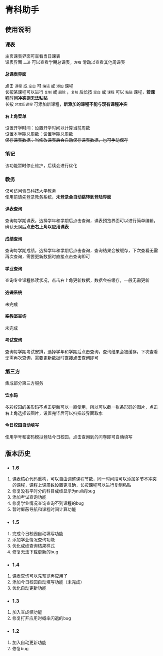 # 青科助手  


## 使用说明  

### 课表  

主页课表界面可查看当日课表  
课表界面 `上滑` 可以查看学期总课表，`左右` 滑动以查看其他周课表  

#### 总课表界面  
点击 `课程` 或 `空白` 可 `编辑` 或 `添加` 课程  
长按某课程可以进行 `复制` 或 `删除` ，`复制` 后长按 `空白` 或 `课程` 可以 `粘贴` 课程，**若课程时间冲突则无法粘贴**  
长按 `非本周课程` 可添加新课程，**新添加的课程不能与现有课程冲突**  

#### 右上角菜单  
设置开学时间：设置开学时间以计算当前周数  
设置本学期总周数：设置学期总周数  
~~保存课表数据：当修改课表后会自动保存课表数据，也可手动保存~~  

### ~~笔记~~  
该功能暂时停止维护，后续会进行优化

### 教务  
仅可访问青岛科技大学教务  
使用前请先登录教务系统，**未登录会自动跳转到登陆界面**  
#### 课表查询  
查询每学期课表，选择学年和学期后点击查询，课表预览界面可以进行简单编辑，确认无误后**点击右上角以应用课表**  
#### 成绩查询  
查询每学期成绩，选择学年和学期后点击查询，查询结果会被缓存，下次查看无需再次查询，需要更新数据时直接点击查询即可  
#### 学业查询  
查询专业课程修读状况，点击右上角更新数据，数据会被缓存，一般无需更新  
#### ~~选课系统~~  
未完成  
#### ~~空教室查询~~  
未完成  
#### 考试查询  
查询每学期考试安排，选择学年和学期后点击查询，查询结果会被缓存，下次查看无需再次查询，需要更新数据时直接点击查询即可  

### 第三方  
集成部分第三方服务  
#### 饮水码  
多彩校园的条形码不点击更新可以一直使用，所以可以截一张条形码的图片，点击右上角选择该图片，设置完毕后可以扫描该界面取水  
#### 今日校园自动填写  
使用学号和密码模拟登陆今日校园，点击查询到的问卷即可自动填写  

## 版本历史  

* ### 1.6  
1. 课表核心代码重构，可以自由调整课程节数，同一时间段可以添加多节不冲突的课程，课程上课周数设置更准确，长按课程可以进行复制粘贴  
2. 修复没有平时分的科目成绩显示为null的bug  
3. 添加考试查询功能  
4. 修复学业情况查询查询不到课程的bug  
5. 暂时屏蔽导航和课程时间计算功能

* ### 1.5  
1. 完成今日校园自动填写功能  
2. 添加学业情况查询功能  
3. 优化成绩查询结果样式  
4. 修复无法下载更新的bug  

* ### 1.4  
1. 课表查询可以先预览再应用了  
2. 添加今日校园自动填写功能（未完成）  
3. 优化自动更新功能  

* ### 1.3  
1. 加入查成绩功能  
2. 修复打开应用时概率闪退的bug  

* ### 1.2  
1. 加入自动更新功能  
2. 修复bug  
